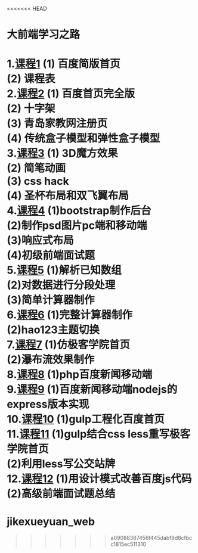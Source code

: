 <<<<<<< HEAD
# 大前端学习之路<br/>

1.<a href="#">课程1</a>
(1) 百度简版首页<br/>
(2) 课程表<br/>
2.<a href="#">课程2</a>
(1) 百度首页完全版<br/>
(2) 十字架<br/>
(3) 青岛家教网注册页<br/>
(4) 传统盒子模型和弹性盒子模型<br/>
3.<a href="#">课程3</a>
(1) 3D魔方效果<br/>
(2) 简笔动画<br/>
(3) css hack<br/>
(4) 圣杯布局和双飞翼布局<br/>
4.<a href="#">课程4</a>
(1)bootstrap制作后台<br/>
(2)制作psd图片pc端和移动端<br/>
(3)响应式布局<br/>
(4)初级前端面试题<br/>
5.<a href="#">课程5</a>
(1)解析已知数组<br/>
(2)对数据进行分段处理<br/>
(3)简单计算器制作<br/>
6.<a href="#">课程6</a>
(1)完整计算器制作<br/>
(2)hao123主题切换<br/>
7.<a href="#">课程7</a>
(1)仿极客学院首页<br/>
(2)瀑布流效果制作<br/>
8.<a href="#">课程8</a>
(1)php百度新闻移动端<br/>
9.<a href="#">课程9</a>
(1)百度新闻移动端nodejs的express版本实现<br/>
10.<a href="#">课程10</a>
(1)gulp工程化百度首页<br/>
11.<a href="#">课程11</a>
(1)gulp结合css less重写极客学院首页<br/>
(2)利用less写公交站牌<br/>
12.<a href="#">课程12</a>
(1)用设计模式改善百度js代码<br/>
(2)高级前端面试题总结<br/>
=======
# jikexueyuan_web
>>>>>>> a09088387456f445dabf9d8cfbcc1815ec511310
